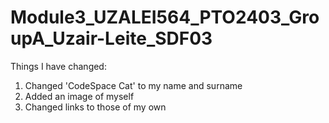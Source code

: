 # Module3_UZALEI564_PTO2403_GroupA_Uzair-Leite_SDF03
Things I have changed:
1. Changed 'CodeSpace Cat' to my name and surname
2. Added  an image of myself
3. Changed links to those of my own
